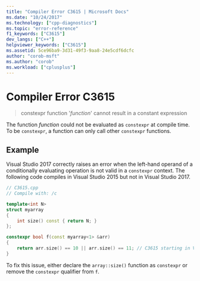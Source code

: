 ```yaml
---
title: "Compiler Error C3615 | Microsoft Docs"
ms.date: "10/24/2017"
ms.technology: ["cpp-diagnostics"]
ms.topic: "error-reference"
f1_keywords: ["C3615"]
dev_langs: ["C++"]
helpviewer_keywords: ["C3615"]
ms.assetid: 5ce96ba9-3d31-49f3-9aa8-24e5cdf6dcfc
author: "corob-msft"
ms.author: "corob"
ms.workload: ["cplusplus"]
---
```

# Compiler Error C3615

> constexpr function '*function*' cannot result in a constant expression

The function *function* could not be evaluated as `constexpr` at compile time. To be `constexpr`, a function can only call other `constexpr` functions.

## Example

Visual Studio 2017 correctly raises an error when the left-hand operand of a conditionally evaluating operation is not valid in a `constexpr` context. The following code compiles in Visual Studio 2015 but not in Visual Studio 2017.

```cpp
// C3615.cpp
// Compile with: /c

template<int N>
struct myarray
{
    int size() const { return N; }
};

constexpr bool f(const myarray<1> &arr)
{
    return arr.size() == 10 || arr.size() == 11; // C3615 starting in Visual Studio 2017
}
```

To fix this issue, either declare the `array::size()` function as `constexpr` or remove the `constexpr` qualifier from `f`.